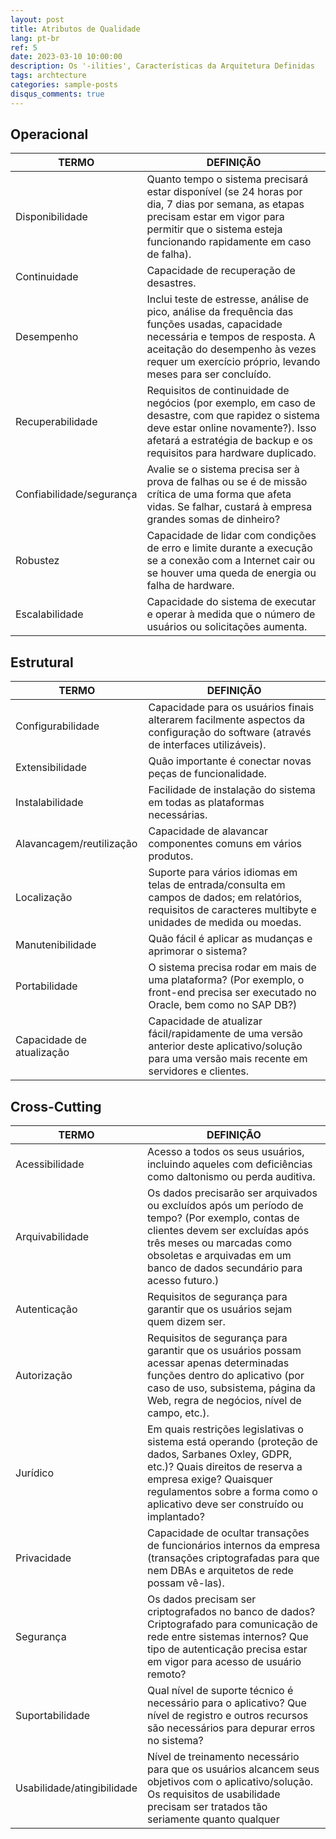 ```yaml
---
layout: post
title: Atributos de Qualidade
lang: pt-br
ref: 5
date: 2023-03-10 10:00:00
description: Os '-ilities', Características da Arquitetura Definidas
tags: archtecture
categories: sample-posts
disqus_comments: true
---
```


## Operacional

| **TERMO**                  | **DEFINIÇÃO**                                                                                                                                                                                                                                  |
| -------------------------- | ---------------------------------------------------------------------------------------------------------------------------------------------------------------------------------------------------------------------------------------------- |
| Disponibilidade            | Quanto tempo o sistema precisará estar disponível (se 24 horas por dia, 7 dias por semana, as etapas precisam estar em vigor para permitir que o sistema esteja funcionando rapidamente em caso de falha).                                     |
| Continuidade               | Capacidade de recuperação de desastres.                                                                                                                                                                                                        |
| Desempenho                 | Inclui teste de estresse, análise de pico, análise da frequência das funções usadas, capacidade necessária e tempos de resposta. A aceitação do desempenho às vezes requer um exercício próprio, levando meses para ser concluído.             |
| Recuperabilidade           | Requisitos de continuidade de negócios (por exemplo, em caso de desastre, com que rapidez o sistema deve estar online novamente?). Isso afetará a estratégia de backup e os requisitos para hardware duplicado.                                |
| Confiabilidade/segurança   | Avalie se o sistema precisa ser à prova de falhas ou se é de missão crítica de uma forma que afeta vidas. Se falhar, custará à empresa grandes somas de dinheiro?                                                                              |
| Robustez                   | Capacidade de lidar com condições de erro e limite durante a execução se a conexão com a Internet cair ou se houver uma queda de energia ou falha de hardware.                                                                                 |
| Escalabilidade             | Capacidade do sistema de executar e operar à medida que o número de usuários ou solicitações aumenta.                                                                                                                                          |


## Estrutural

| **TERMO**                  | **DEFINIÇÃO**                                                                                                                                                                                                                                  |
| -------------------------- | ---------------------------------------------------------------------------------------------------------------------------------------------------------------------------------------------------------------------------------------------- |
| Configurabilidade          | Capacidade para os usuários finais alterarem facilmente aspectos da configuração do software (através de interfaces utilizáveis).                                                                                                              |
| Extensibilidade            | Quão importante é conectar novas peças de funcionalidade.                                                                                                                                                                                      |
| Instalabilidade            | Facilidade de instalação do sistema em todas as plataformas necessárias.                                                                                                                                                                       |
| Alavancagem/reutilização   | Capacidade de alavancar componentes comuns em vários produtos.                                                                                                                                                                                 |
| Localização                | Suporte para vários idiomas em telas de entrada/consulta em campos de dados; em relatórios, requisitos de caracteres multibyte e unidades de medida ou moedas.                                                                                 |
| Manutenibilidade           | Quão fácil é aplicar as mudanças e aprimorar o sistema?                                                                                                                                                                                        |
| Portabilidade              | O sistema precisa rodar em mais de uma plataforma? (Por exemplo, o front-end precisa ser executado no Oracle, bem como no SAP DB?)                                                                                                             |
| Capacidade de atualização  | Capacidade de atualizar fácil/rapidamente de uma versão anterior deste aplicativo/solução para uma versão mais recente em servidores e clientes.                                                                                               |


## Cross-Cutting

| **TERMO**                  | **DEFINIÇÃO**                                                                                                                                                                                                                                  |
| -------------------------- | ---------------------------------------------------------------------------------------------------------------------------------------------------------------------------------------------------------------------------------------------- |
| Acessibilidade             | Acesso a todos os seus usuários, incluindo aqueles com deficiências como daltonismo ou perda auditiva.                                                                                                                                         |
| Arquivabilidade            | Os dados precisarão ser arquivados ou excluídos após um período de tempo? (Por exemplo, contas de clientes devem ser excluídas após três meses ou marcadas como obsoletas e arquivadas em um banco de dados secundário para acesso futuro.)    |
| Autenticação               | Requisitos de segurança para garantir que os usuários sejam quem dizem ser.                                                                                                                                                                    |
| Autorização                | Requisitos de segurança para garantir que os usuários possam acessar apenas determinadas funções dentro do aplicativo (por caso de uso, subsistema, página da Web, regra de negócios, nível de campo, etc.).                                   |
| Jurídico                   | Em quais restrições legislativas o sistema está operando (proteção de dados, Sarbanes Oxley, GDPR, etc.)? Quais direitos de reserva a empresa exige? Quaisquer regulamentos sobre a forma como o aplicativo deve ser construído ou implantado? |
| Privacidade                | Capacidade de ocultar transações de funcionários internos da empresa (transações criptografadas para que nem DBAs e arquitetos de rede possam vê-las).                                                                                         |
| Segurança                  | Os dados precisam ser criptografados no banco de dados? Criptografado para comunicação de rede entre sistemas internos? Que tipo de autenticação precisa estar em vigor para acesso de usuário remoto?                                         |
| Suportabilidade            | Qual nível de suporte técnico é necessário para o aplicativo? Que nível de registro e outros recursos são necessários para depurar erros no sistema?                                                                                           |
| Usabilidade/atingibilidade | Nível de treinamento necessário para que os usuários alcancem seus objetivos com o aplicativo/solução. Os requisitos de usabilidade precisam ser tratados tão seriamente quanto qualquer                                                       |
